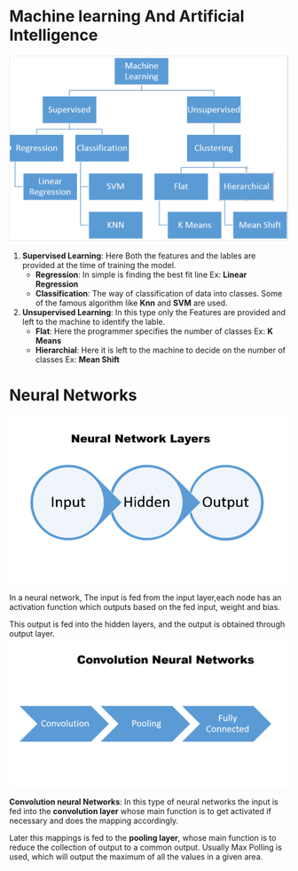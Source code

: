 
# Machine learning And Artificial Intelligence

![Alt text](ml_hierarchy.PNG?raw=true "Optional Title")

1. **Supervised Learning**: Here Both the features and the lables are provided at the time of training the model.
      - **Regression**: In simple is finding the best fit line Ex: __Linear Regression__
      - **Classification**: The way of classification of data into classes. Some of the famous algorithm like __Knn__ and __SVM__ are used.
2. **Unsupervised Learning**: In this type only the Features are provided and left to the machine to identify the lable.
     - **Flat**: Here the programmer specifies the number of classes Ex: __K Means__
     - **Hierarchial**: Here it is left to the machine to decide on the number of classes Ex: __Mean Shift__
     
# Neural Networks

![Alt text](neural_net.PNG?raw=true "Optional Title")

In a neural network, The input is fed from the input layer,each node has an activation function which outputs based on the fed input, weight and bias.

This output is fed into the hidden layers, and the output is obtained through output layer.
![Alt text](cnn.PNG?raw=true "Optional Title")

**Convolution neural Networks**: In this type of neural networks the input is fed into the __convolution layer__ whose main function is to get activated if necessary and does the mapping accordingly.

Later this mappings is fed to the __pooling layer__, whose main function is to reduce the collection of output to a common output. Usually Max Polling is used, which will output the maximum of all the values in a given area.




